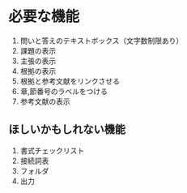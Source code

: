 # 必要な機能

1. 問いと答えのテキストボックス（文字数制限あり）
2. 課題の表示
3. 主張の表示
4. 根拠の表示
5. 根拠と参考文献をリンクさせる
6. 章,節番号のラベルをつける
7. 参考文献の表示


## ほしいかもしれない機能

1. 書式チェックリスト
2. 接続詞表
3. フォルダ
4. 出力

